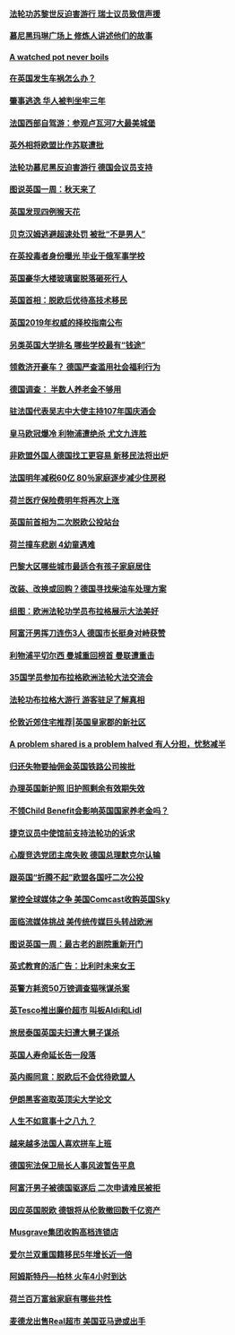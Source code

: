 #### [法轮功苏黎世反迫害游行 瑞士议员致信声援](../pages/nsc974/n10767250.md?t=10081232) 

#### [慕尼黑玛琳广场上 修炼人讲述他们的故事](../pages/nsc974/n10762990.md?t=10081232) 

#### [A watched pot never boils](../pages/nsc974/n10763822.md?t=10081232) 

#### [在英国发生车祸怎么办？](../pages/nsc974/n10763811.md?t=10081232) 

#### [肇事逃逸 华人被判坐牢三年](../pages/nsc974/n10763799.md?t=10081232) 

#### [法国西部自驾游：参观卢瓦河7大最美城堡](../pages/nsc974/n10760218.md?t=10081232) 

#### [英外相将欧盟比作苏联遭批](../pages/nsc974/n10761274.md?t=10081232) 

#### [法轮功慕尼黑反迫害游行 德国会议员支持](../pages/nsc974/n10760664.md?t=10081232) 

#### [图说英国一周：秋天来了](../pages/nsc974/n10761380.md?t=10081232) 

#### [英国发现四例猴天花](../pages/nsc974/n10761362.md?t=10081232) 

#### [贝克汉姆逃避超速处罚 被批“不是男人”](../pages/nsc974/n10761349.md?t=10081232) 

#### [在英投毒者身份曝光 毕业于俄军事学校](../pages/nsc974/n10761338.md?t=10081232) 

#### [英国豪华大楼玻璃窗脱落砸死行人](../pages/nsc974/n10761334.md?t=10081232) 

#### [英国首相：脱欧后优待高技术移民](../pages/nsc974/n10761323.md?t=10081232) 

#### [英国2019年权威的择校指南公布](../pages/nsc974/n10761253.md?t=10081232) 

#### [另类英国大学排名 哪些学校最有“钱途”](../pages/nsc974/n10760972.md?t=10081232) 

#### [领救济开豪车？ 德国严查滥用社会福利行为](../pages/nsc974/n10760730.md?t=10081232) 

#### [德国调查：  半数人养老金不够用](../pages/nsc974/n10760552.md?t=10081232) 

#### [驻法国代表吴志中大使主持107年国庆酒会](../pages/nsc974/n10760458.md?t=10081232) 

#### [皇马欧冠爆冷 利物浦遭绝杀 尤文九连胜](../pages/nsc974/n10759476.md?t=10081232) 

#### [非欧盟外国人德国找工更容易 新移民法将出炉](../pages/nsc974/n10758904.md?t=10081232) 

#### [法国明年减税60亿 80％家庭逐步减少住房税](../pages/nsc974/n10758112.md?t=10081232) 

#### [荷兰医疗保险费明年将再次上涨](../pages/nsc974/n10758614.md?t=10081232) 

#### [英国前首相为二次脱欧公投站台](../pages/nsc974/n10756382.md?t=10081232) 

#### [荷兰撞车悲剧 4幼童遇难](../pages/nsc974/n10758529.md?t=10081232) 

#### [巴黎大区哪些城市最适合有孩子家庭居住](../pages/nsc974/n10758451.md?t=10081232) 

#### [改装、改换或回购？德国寻找柴油车处理方案](../pages/nsc974/n10755781.md?t=10081232) 

#### [组图：欧洲法轮功学员布拉格展示大法美好](../pages/nsc974/n10756084.md?t=10081232) 

#### [阿富汗男挥刀连伤3人 德国市长挺身对峙获赞](../pages/nsc974/n10755624.md?t=10081232) 

#### [利物浦平切尔西 曼城重回榜首 曼联遭重击](../pages/nsc974/n10752442.md?t=10081232) 

#### [35国学员参加布拉格欧洲法轮大法交流会](../pages/nsc974/n10751371.md?t=10081232) 

#### [法轮功布拉格大游行 游客驻足了解真相](../pages/nsc974/n10749360.md?t=10081232) 

#### [伦敦近郊住宅推荐|英国皇家郡的新社区](../pages/nsc974/n10748402.md?t=10081232) 

#### [A problem shared is a problem halved 有人分担，忧愁减半](../pages/nsc974/n10748007.md?t=10081232) 

#### [归还失物要抽佣金英国铁路公司挨批](../pages/nsc974/n10747998.md?t=10081232) 

#### [办理英国新护照 旧护照剩余有效期失效](../pages/nsc974/n10747991.md?t=10081232) 

#### [不领Child Benefit会影响英国国家养老金吗？](../pages/nsc974/n10747977.md?t=10081232) 

#### [捷克议员中使馆前支持法轮功的诉求](../pages/nsc974/n10747691.md?t=10081232) 

#### [心腹竞选党团主席失败 德国总理默克尔认输](../pages/nsc974/n10746576.md?t=10081232) 

#### [跟英国“折腾不起”欧盟各国吁二次公投](../pages/nsc974/n10746245.md?t=10081232) 

#### [掌控全球媒体之争 美国Comcast收购英国Sky](../pages/nsc974/n10746184.md?t=10081232) 

#### [面临流媒体挑战 美传统传媒巨头转战欧洲](../pages/nsc974/n10746233.md?t=10081232) 

#### [图说英国一周：最古老的剧院重新开门](../pages/nsc974/n10746284.md?t=10081232) 

#### [英式教育的活广告：比利时未来女王](../pages/nsc974/n10746280.md?t=10081232) 

#### [英警方耗资50万镑调查猫咪谋杀案](../pages/nsc974/n10746272.md?t=10081232) 

#### [英Tesco推出廉价超市 叫板Aldi和Lidl](../pages/nsc974/n10746265.md?t=10081232) 

#### [旅居泰国英国夫妇遭大舅子谋杀](../pages/nsc974/n10746263.md?t=10081232) 

#### [英国人寿命延长告一段落](../pages/nsc974/n10746259.md?t=10081232) 

#### [英内阁同意：脱欧后不会优待欧盟人](../pages/nsc974/n10746255.md?t=10081232) 

#### [伊朗黑客盗取英顶尖大学论文](../pages/nsc974/n10746250.md?t=10081232) 

#### [人生不如意事十之八九？](../pages/nsc974/n10745399.md?t=10081232) 

#### [越来越多法国人喜欢拼车上班](../pages/nsc974/n10743007.md?t=10081232) 

#### [德国宪法保卫局长人事风波暂告平息](../pages/nsc974/n10742793.md?t=10081232) 

#### [阿富汗男子被德国驱逐后 二次申请难民被拒](../pages/nsc974/n10742927.md?t=10081232) 

#### [因应英国脱欧 德银将从伦敦撤回数千亿资产](../pages/nsc974/n10739653.md?t=10081232) 

#### [Musgrave集团收购高档连锁店](../pages/nsc974/n10740570.md?t=10081232) 

#### [爱尔兰双重国籍移民5年增长近一倍](../pages/nsc974/n10740498.md?t=10081232) 

#### [阿姆斯特丹—柏林 火车4小时到达](../pages/nsc974/n10740435.md?t=10081232) 

#### [荷兰百万富翁家庭有哪些共性](../pages/nsc974/n10740251.md?t=10081232) 

#### [麦德龙出售Real超市  美国亚马逊或出手](../pages/nsc974/n10739571.md?t=10081232) 

